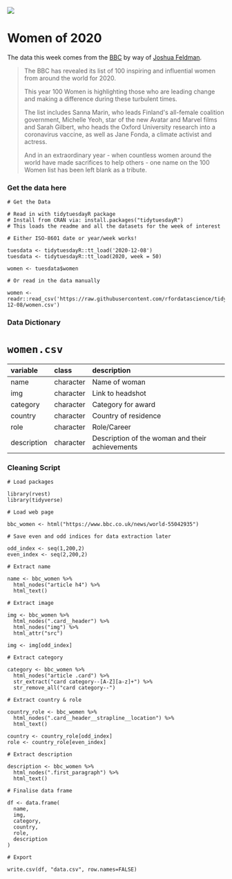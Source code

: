 ![](https://ichef.bbci.co.uk/news/976/cpsprodpb/073B/production/_115615810_100_women_2020_index_promo.jpg)

# Women of 2020

The data this week comes from the [BBC](https://www.bbc.com/news/world-55042935) by way of [Joshua Feldman](https://twitter.com/joshuafeidman?lang=en).

> The BBC has revealed its list of 100 inspiring and influential women from around the world for 2020.
> 
> This year 100 Women is highlighting those who are leading change and making a difference during these turbulent times.
> 
> The list includes Sanna Marin, who leads Finland's all-female coalition government, Michelle Yeoh, star of the new Avatar and Marvel films and Sarah Gilbert, who heads the Oxford University research into a coronavirus vaccine, as well as Jane Fonda, a climate activist and actress.
> 
> And in an extraordinary year - when countless women around the world have made sacrifices to help others - one name on the 100 Women list has been left blank as a tribute.

### Get the data here

```{r}
# Get the Data

# Read in with tidytuesdayR package 
# Install from CRAN via: install.packages("tidytuesdayR")
# This loads the readme and all the datasets for the week of interest

# Either ISO-8601 date or year/week works!

tuesdata <- tidytuesdayR::tt_load('2020-12-08')
tuesdata <- tidytuesdayR::tt_load(2020, week = 50)

women <- tuesdata$women

# Or read in the data manually

women <- readr::read_csv('https://raw.githubusercontent.com/rfordatascience/tidytuesday/main/data/2020/2020-12-08/women.csv')

```
### Data Dictionary

# `women.csv`

|variable    |class     |description |
|:-----------|:---------|:-----------|
|name        |character | Name of woman |
|img         |character | Link to headshot |
|category    |character | Category for award |
|country     |character | Country of residence |
|role        |character | Role/Career |
|description |character | Description of the woman and their achievements |

### Cleaning Script

```{r}
# Load packages

library(rvest)
library(tidyverse)

# Load web page

bbc_women <- html("https://www.bbc.co.uk/news/world-55042935")

# Save even and odd indices for data extraction later

odd_index <- seq(1,200,2)
even_index <- seq(2,200,2)

# Extract name

name <- bbc_women %>% 
  html_nodes("article h4") %>% 
  html_text()

# Extract image

img <- bbc_women %>% 
  html_nodes(".card__header") %>% 
  html_nodes("img") %>% 
  html_attr("src")

img <- img[odd_index]

# Extract category

category <- bbc_women %>% 
  html_nodes("article .card") %>% 
  str_extract("card category--[A-Z][a-z]+") %>% 
  str_remove_all("card category--")

# Extract country & role

country_role <- bbc_women %>% 
  html_nodes(".card__header__strapline__location") %>% 
  html_text()

country <- country_role[odd_index]
role <- country_role[even_index]

# Extract description

description <- bbc_women %>% 
  html_nodes(".first_paragraph") %>% 
  html_text()

# Finalise data frame

df <- data.frame(
  name,
  img,
  category,
  country,
  role,
  description
)

# Export

write.csv(df, "data.csv", row.names=FALSE)
```
